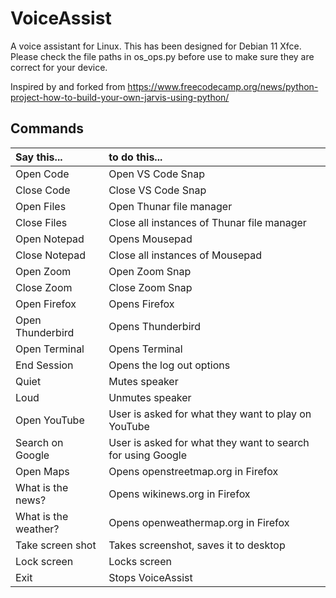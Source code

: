 # VoiceAssist

A voice assistant for Linux.  This has been designed for Debian 11 Xfce.  Please check the file paths in os_ops.py before use to make sure they are correct for your device.

Inspired by and forked from https://www.freecodecamp.org/news/python-project-how-to-build-your-own-jarvis-using-python/

## Commands

| Say this... | to do this... 
| :-------------| :------------- 
| Open Code | Open VS Code Snap
| Close Code | Close VS Code Snap
| Open Files | Open Thunar file manager
| Close Files | Close all instances of Thunar file manager
| Open Notepad | Opens Mousepad
| Close Notepad | Close all instances of Mousepad
| Open Zoom | Open Zoom Snap
| Close Zoom | Close Zoom Snap
| Open Firefox | Opens Firefox
| Open Thunderbird | Opens Thunderbird
| Open Terminal | Opens Terminal
| End Session | Opens the log out options
| Quiet | Mutes speaker
| Loud | Unmutes speaker
| Open YouTube | User is asked for what they want to play on YouTube
| Search on Google | User is asked for what they want to search for using Google
| Open Maps | Opens openstreetmap.org in Firefox
| What is the news? | Opens wikinews.org in Firefox
| What is the weather? | Opens openweathermap.org in Firefox
| Take screen shot | Takes screenshot, saves it to desktop
| Lock screen | Locks screen 
| Exit | Stops VoiceAssist
